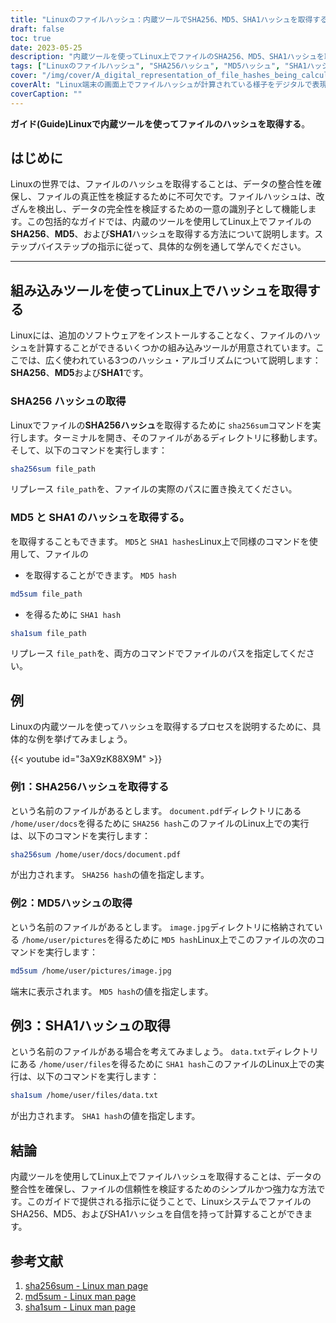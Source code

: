 ```yaml
---
title: "Linuxのファイルハッシュ：内蔵ツールでSHA256、MD5、SHA1ハッシュを取得するためのガイド"
draft: false
toc: true
date: 2023-05-25
description: "内蔵ツールを使ってLinux上でファイルのSHA256、MD5、SHA1ハッシュを取得し、データの整合性とファイルの信頼性を確保する方法について説明します。"
tags: ["Linuxのファイルハッシュ", "SHA256ハッシュ", "MD5ハッシュ", "SHA1ハッシュ", "Linuxのコマンドライン", "ファイルの完全性", "データ検証", "Linuxのセキュリティ", "内蔵ツール", "ファイル検証", "データの真偽", "ファイルハッシュアルゴリズム", "Linuxシステム管理", "コマンドラインツール", "ファイルチェックサム", "Linuxユーティリティ", "ファイル整合性検査", "データ完全性検証", "ファイルハッシュの例", "Linuxのハッシュコマンド", "ファイルハッシュ法", "Linuxのセキュリティ対策", "Linuxのデータ保護", "Linuxのファイル管理", "Linuxのファイル検証", "Linuxのファイルインテグリティ", "データ機密保護", "Linuxのデータ検証", "Linuxシステムのセキュリティ", "ファイルハッシュ法", "ファイル完全性保証", "セキュアファイルバリデーション", "Linuxのデータインテグリティ"]
cover: "/img/cover/A_digital_representation_of_file_hashes_being_calculated.png"
coverAlt: "Linux端末の画面上でファイルハッシュが計算されている様子をデジタルで表現したもので、データの完全性と安全性を象徴している。"
coverCaption: ""
---
```


**ガイド(Guide)Linuxで内蔵ツールを使ってファイルのハッシュを取得する**。

## はじめに

Linuxの世界では、ファイルのハッシュを取得することは、データの整合性を確保し、ファイルの真正性を検証するために不可欠です。ファイルハッシュは、改ざんを検出し、データの完全性を検証するための一意の識別子として機能します。この包括的なガイドでは、内蔵のツールを使用してLinux上でファイルの**SHA256**、**MD5**、および**SHA1**ハッシュを取得する方法について説明します。ステップバイステップの指示に従って、具体的な例を通して学んでください。

______

## 組み込みツールを使ってLinux上でハッシュを取得する

Linuxには、追加のソフトウェアをインストールすることなく、ファイルのハッシュを計算することができるいくつかの組み込みツールが用意されています。ここでは、広く使われている3つのハッシュ・アルゴリズムについて説明します：**SHA256**、**MD5**および**SHA1**です。

### SHA256 ハッシュの取得

Linuxでファイルの**SHA256ハッシュ**を取得するために `sha256sum`コマンドを実行します。ターミナルを開き、そのファイルがあるディレクトリに移動します。そして、以下のコマンドを実行します：

```bash
sha256sum file_path
```
リプレース `file_path`を、ファイルの実際のパスに置き換えてください。

### MD5 と SHA1 のハッシュを取得する。
を取得することもできます。 `MD5`と `SHA1 hashes`Linux上で同様のコマンドを使用して、ファイルの

- を取得することができます。 `MD5 hash`

```bash
md5sum file_path
```

- を得るために `SHA1 hash`

```bash
sha1sum file_path
```
リプレース `file_path`を、両方のコマンドでファイルのパスを指定してください。

## 例
Linuxの内蔵ツールを使ってハッシュを取得するプロセスを説明するために、具体的な例を挙げてみましょう。

{{< youtube id="3aX9zK88X9M" >}}

### 例1：SHA256ハッシュを取得する
という名前のファイルがあるとします。 `document.pdf`ディレクトリにある `/home/user/docs`を得るために `SHA256 hash`このファイルのLinux上での実行は、以下のコマンドを実行します：

```bash
sha256sum /home/user/docs/document.pdf
```

が出力されます。 `SHA256 hash`の値を指定します。

### 例2：MD5ハッシュの取得

という名前のファイルがあるとします。 `image.jpg`ディレクトリに格納されている `/home/user/pictures`を得るために `MD5 hash`Linux上でこのファイルの次のコマンドを実行します：

```bash
md5sum /home/user/pictures/image.jpg
```

端末に表示されます。 `MD5 hash`の値を指定します。

## 例3：SHA1ハッシュの取得

という名前のファイルがある場合を考えてみましょう。 `data.txt`ディレクトリにある `/home/user/files`を得るために `SHA1 hash`このファイルのLinux上での実行は、以下のコマンドを実行します：

```bash
sha1sum /home/user/files/data.txt
```
が出力されます。 `SHA1 hash`の値を指定します。

## 結論
内蔵ツールを使用してLinux上でファイルハッシュを取得することは、データの整合性を確保し、ファイルの信頼性を検証するためのシンプルかつ強力な方法です。このガイドで提供される指示に従うことで、LinuxシステムでファイルのSHA256、MD5、およびSHA1ハッシュを自信を持って計算することができます。

## 参考文献

1. [sha256sum - Linux man page](https://man7.org/linux/man-pages/man1/sha256sum.1.html)
2. [md5sum - Linux man page](https://man7.org/linux/man-pages/man1/md5sum.1.html)
3. [sha1sum - Linux man page](https://man7.org/linux/man-pages/man1/sha1sum.1.html)
